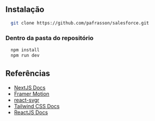 ## Instalação

```bash
  git clone https://github.com/pafrasson/salesforce.git
```
### Dentro da pasta do repositório
```bash
  npm install
  npm run dev
```
    
## Referências

 - [NextJS Docs](https://nextjs.org/docs)
 - [Framer Motion](https://www.framer.com/motion/)
 - [react-svgr](https://react-svgr.com/playground/)
 - [Tailwind CSS Docs](https://tailwindcss.com/docs/installation)
 - [ReactJS Docs](https://legacy.reactjs.org/docs/getting-started.html)